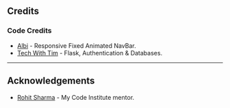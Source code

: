 ## Credits

### Code Credits

* [Albi](https://codepen.io/albizan/pen/mMWdWZ) - Responsive Fixed Animated NavBar.
* [Tech With Tim](https://www.youtube.com/watch?v=dam0GPOAvVI) - Flask, Authentication & Databases.

- - -

## Acknowledgements

* [Rohit Sharma](https://github.com/rohit0286) - My Code Institute mentor.